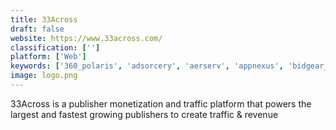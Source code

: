 ```yaml
---
title: 33Across
draft: false 
website: https://www.33across.com/
classification: ['']
platform: ['Web']
keywords: ['360_polaris', 'adsorcery', 'aerserv', 'appnexus', 'bidgear_advertising_service', 'celltick', 'clickky', 'codefuel', 'convertmedia', 'facebook_for_business', 'fluent', 'nativeai', 'pubnative', 'simflow', 'skimlinks', 'sovrn', 'tapgerine', 'ibillboard', 'rewardstyle']
image: logo.png
---
```

33Across is a publisher monetization and traffic platform that powers the largest and fastest growing publishers to create traffic & revenue
